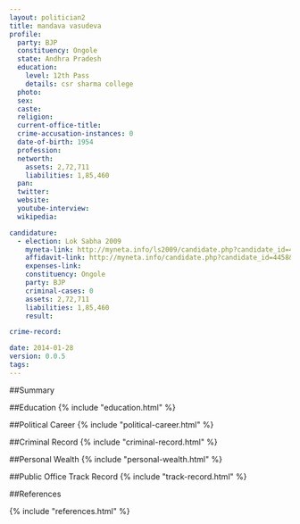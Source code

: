 ```yaml
---
layout: politician2
title: mandava vasudeva
profile: 
  party: BJP
  constituency: Ongole
  state: Andhra Pradesh
  education: 
    level: 12th Pass
    details: csr sharma college
  photo: 
  sex: 
  caste: 
  religion: 
  current-office-title: 
  crime-accusation-instances: 0
  date-of-birth: 1954
  profession: 
  networth: 
    assets: 2,72,711
    liabilities: 1,85,460
  pan: 
  twitter: 
  website: 
  youtube-interview: 
  wikipedia: 

candidature: 
  - election: Lok Sabha 2009
    myneta-link: http://myneta.info/ls2009/candidate.php?candidate_id=4458
    affidavit-link: http://myneta.info/candidate.php?candidate_id=4458&scan=original
    expenses-link: 
    constituency: Ongole 
    party: BJP
    criminal-cases: 0
    assets: 2,72,711
    liabilities: 1,85,460
    result:  

crime-record: 

date: 2014-01-28
version: 0.0.5
tags: 
---
```

##Summary


##Education
{% include "education.html" %}


##Political Career
{% include "political-career.html" %}


##Criminal Record
{% include "criminal-record.html" %}


##Personal Wealth
{% include "personal-wealth.html" %}


##Public Office Track Record
{% include "track-record.html" %}


##References


{% include "references.html" %}